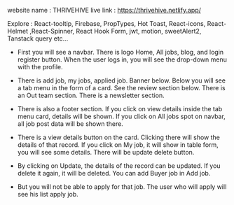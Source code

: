 
website name : THRIVEHIVE
live link : https://thrivehive.netlify.app/

Explore : React-tooltip, Firebase, PropTypes, Hot Toast, React-icons, React-Helmet ,React-Spinner, React Hook Form, jwt, motion, sweetAlert2, Tanstack query etc...

* First you will see a navbar.  There is logo Home, All jobs, blog, and login register button.  When the user logs in, you will see the drop-down menu with the profile. 

* There is add job, my jobs, applied job.  Banner below.  Below you will see a tab menu in the form of a card.  See the review section below.  There is an Out team section.  There is a newsletter section.

* There is also a footer section.  If you click on view details inside the tab menu card, details will be shown.  If you click on All jobs spot on navbar, all job post data will be shown there.  

* There is a view details button on the card.  Clicking there will show the details of that record.  If you click on My job, it will show in table form, you will see some details.  There will be update delete button. 

* By clicking on Update, the details of the record can be updated.  If you delete it again, it will be deleted. You can add Buyer job in Add job.  

* But you will not be able to apply for that job.  The user who will apply will see his list apply job.
